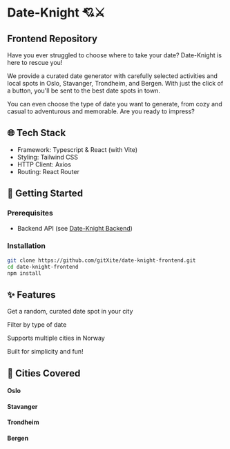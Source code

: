 # Date-Knight 💘⚔️
## Frontend Repository
Have you ever struggled to choose where to take your date? Date-Knight is here to rescue you!

We provide a curated date generator with carefully selected activities and local spots in Oslo, Stavanger, Trondheim, and Bergen.
With just the click of a button, you'll be sent to the best date spots in town.

You can even choose the type of date you want to generate, from cozy and casual to adventurous and memorable.
Are you ready to impress?

## 🌐 Tech Stack
- Framework: Typescript & React (with Vite)
- Styling: Tailwind CSS
- HTTP Client: Axios
- Routing: React Router

## 🚀 Getting Started

### Prerequisites
- Backend API (see [Date-Knight Backend](https://github.com/gitXite/date-knight-backend))

### Installation
```bash
git clone https://github.com/gitXite/date-knight-frontend.git
cd date-knight-frontend
npm install
```

## ✨ Features
Get a random, curated date spot in your city

Filter by type of date

Supports multiple cities in Norway

Built for simplicity and fun!

## 📍 Cities Covered
#### Oslo

#### Stavanger

#### Trondheim

#### Bergen
